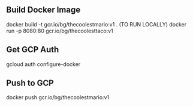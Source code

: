 ## Build Docker Image
docker build -t gcr.io/bg/thecoolestmario:v1 .
(TO RUN LOCALLY) docker run -p 8080:80 gcr.io/bg/thecoolesttaco:v1

## Get GCP Auth
gcloud auth configure-docker

## Push to GCP
docker push gcr.io/bg/thecoolestmario:v1

